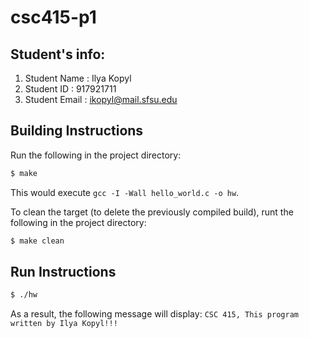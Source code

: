 # csc415-p1

## Student's info:
 1. Student Name  : Ilya Kopyl
 2. Student ID    : 917921711
 3. Student Email : ikopyl@mail.sfsu.edu

## Building Instructions
Run the following in the project directory:
```bash
$ make
```
This would execute `gcc -I -Wall hello_world.c -o hw`.

To clean the target (to delete the previously compiled build), runt the following in the project directory:
```bash
$ make clean
```

## Run Instructions
```bash
$ ./hw
```

As a result, the following message will display: `CSC 415, This program written by Ilya Kopyl!!!`